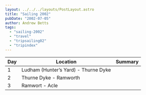 ```yaml
---
layout: ../../../layouts/PostLayout.astro
title: "Sailing 2002"
pubDate: "2002-07-05"
author: Andrew Betts
tags: 
  - "sailing-2002"
  - "travel"
  - "tripsailing02"
  - "tripindex"
---
```


| Day | Location | Summary |
| --- | --- | --- |
| 1 | Ludham (Hunter’s Yard) - Thurne Dyke | [](http://trib.tv/2002/07/day-1.html) |
| 2 | Thurne Dyke - Ramworth | [](http://trib.tv/2002/07/day-2.html) |
| 3 | Ramwort - Acle | [](http://trib.tv/2002/07/day-3.html) |
